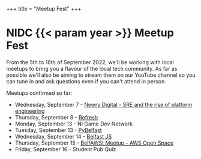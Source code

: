 +++
title = "Meetup Fest"
+++

# NIDC {{< param year >}} Meetup Fest

From the 5th to 16th of September 2022, we'll be working with local meetups to bring you a flavour of the local tech community. As far as possible we'll also be aiming to stream them on our YouTube channel so you can tune in and ask questions even if you can't attend in person.

Meetups confirmed so far:

* Wednesday, September 7 - [Newry Digital - SRE and the rise of platform engineering](https://www.meetup.com/newry-digital/events/287655251/)
* Thursday, September 8 - [Refresh](https://www.eventbrite.co.uk/e/refresh-tickets-401877034027)
* Monday, September 13 - NI Game Dev Network
* Tuesday, September 13 - [PyBelfast](https://www.meetup.com/pybelfast/events/287739426/)
* Wednesday, September 14 - [Belfast JS](https://www.meetup.com/Belfast-JS/events/287738425/)
* Thursday, September 15 - [BelfAWSt Meetup - AWS Open Space](https://www.meetup.com/belfawst-meetup/events/287635152/)
* Friday, September 16 - Student Pub Quiz

